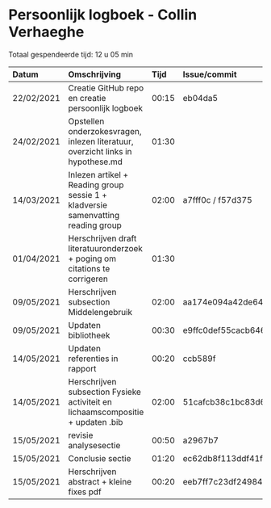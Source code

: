 # Persoonlijk logboek - Collin Verhaeghe
Totaal gespendeerde tijd: 12 u 05 min

| Datum | Omschrijving | Tijd | Issue/commit |
| :---- | :----------- | :--- | :----------- |
| 22/02/2021      | Creatie GitHub repo en creatie persoonlijk logboek             | 00:15     |   eb04da5           |
| 24/02/2021   |  Opstellen onderzokesvragen, inlezen literatuur, overzicht links in hypothese.md            |  01:30    |              |
|    14/03/2021   | Inlezen artikel + Reading group sessie 1 + kladversie samenvatting reading group             |  02:00    |   a7fff0c / f57d375           |
|    01/04/2021   | Herschrijven draft literatuuronderzoek + poging om citations te corrigeren             | 01:30     |              |
|    09/05/2021   | Herschrijven subsection Middelengebruik             | 02:00     | aa174e094a42de648c4c545056dce598220661ab             |
|  09/05/2021 | Updaten bibliotheek | 00:30 | e9ffc0def55cacb646be7e15f9bbd639f2f2228b |
|  14/05/2021 | Updaten referenties in rapport | 00:20 | ccb589f |
|  14/05/2021 | Herschrijven subsection Fysieke activiteit en lichaamscompositie + updaten .bib  | 02:00 | 51cafcb38c1bc83d67bfa26fd96f43a457e53665 |
|  15/05/2021 | revisie analysesectie | 00:50 | a2967b7|
|  15/05/2021 | Conclusie sectie | 01:20 | ec62db8f113ddf41f02748031949d79ec09f70c4|
|  15/05/2021 | Herschrijven abstract + kleine fixes pdf | 00:20 | eeb7ff7c23df2498458f46fa665081b4b7d1066c|

